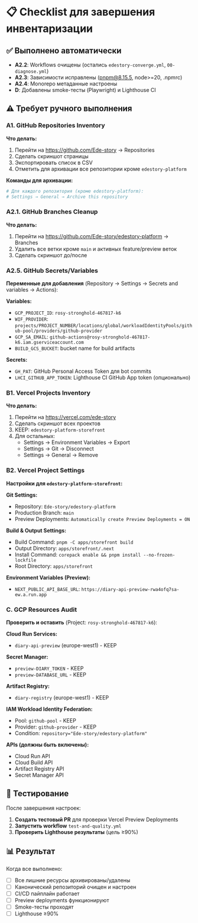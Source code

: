 # 📋 Checklist для завершения инвентаризации

## ✅ Выполнено автоматически

- **A2.2**: Workflows очищены (остались `edestory-converge.yml`, `00-diagnose.yml`)
- **A2.3**: Зависимости исправлены (pnpm@8.15.5, node>=20, .npmrc)
- **A2.4**: Monorepo метаданные настроены
- **D**: Добавлены smoke-тесты (Playwright) и Lighthouse CI

## ⚠️ Требует ручного выполнения

### A1. GitHub Repositories Inventory

**Что делать:**
1. Перейти на https://github.com/Ede-story → Repositories
2. Сделать скриншот страницы
3. Экспортировать список в CSV
4. Отметить для архивации все репозитории кроме `edestory-platform`

**Команды для архивации:**
```bash
# Для каждого репозитория (кроме edestory-platform):
# Settings → General → Archive this repository
```

### A2.1. GitHub Branches Cleanup

**Что делать:**
1. Перейти на https://github.com/Ede-story/edestory-platform → Branches
2. Удалить все ветки кроме `main` и активных feature/preview веток
3. Сделать скриншот до/после

### A2.5. GitHub Secrets/Variables

**Переменные для добавления** (Repository → Settings → Secrets and variables → Actions):

**Variables:**
- `GCP_PROJECT_ID`: `rosy-stronghold-467817-k6`
- `WIF_PROVIDER`: `projects/PROJECT_NUMBER/locations/global/workloadIdentityPools/github-pool/providers/github-provider`
- `GCP_SA_EMAIL`: `github-actions@rosy-stronghold-467817-k6.iam.gserviceaccount.com`
- `BUILD_GCS_BUCKET`: bucket name for build artifacts

**Secrets:**
- `GH_PAT`: GitHub Personal Access Token для bot commits
- `LHCI_GITHUB_APP_TOKEN`: Lighthouse CI GitHub App token (опционально)

### B1. Vercel Projects Inventory

**Что делать:**
1. Перейти на https://vercel.com/ede-story
2. Сделать скриншот всех проектов
3. KEEP: `edestory-platform-storefront`
4. Для остальных:
   - Settings → Environment Variables → Export
   - Settings → Git → Disconnect
   - Settings → General → Remove

### B2. Vercel Project Settings

**Настройки для `edestory-platform-storefront`:**

**Git Settings:**
- Repository: `Ede-story/edestory-platform`
- Production Branch: `main`
- Preview Deployments: `Automatically create Preview Deployments = ON`

**Build & Output Settings:**
- Build Command: `pnpm -C apps/storefront build`
- Output Directory: `apps/storefront/.next`
- Install Command: `corepack enable && pnpm install --no-frozen-lockfile`
- Root Directory: `apps/storefront`

**Environment Variables (Preview):**
- `NEXT_PUBLIC_API_BASE_URL`: `https://diary-api-preview-rwa4ofq7sa-ew.a.run.app`

### C. GCP Resources Audit

**Проверить и оставить** (Project: `rosy-stronghold-467817-k6`):

**Cloud Run Services:**
- `diary-api-preview` (europe-west1) - KEEP

**Secret Manager:**
- `preview-DIARY_TOKEN` - KEEP
- `preview-DATABASE_URL` - KEEP

**Artifact Registry:**
- `diary-registry` (europe-west1) - KEEP

**IAM Workload Identity Federation:**
- Pool: `github-pool` - KEEP
- Provider: `github-provider` - KEEP
- Condition: `repository="Ede-story/edestory-platform"`

**APIs (должны быть включены):**
- Cloud Run API
- Cloud Build API
- Artifact Registry API
- Secret Manager API

## 🧪 Тестирование

После завершения настроек:

1. **Создать тестовый PR** для проверки Vercel Preview Deployments
2. **Запустить workflow** `test-and-quality.yml`
3. **Проверить Lighthouse результаты** (цель ≥90%)

## 📊 Результат

Когда все выполнено:
- [ ] Все лишние ресурсы архивированы/удалены
- [ ] Канонический репозиторий очищен и настроен
- [ ] CI/CD пайплайн работает
- [ ] Preview deployments функционируют
- [ ] Smoke-тесты проходят
- [ ] Lighthouse ≥90%
